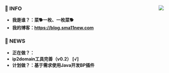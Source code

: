 ### 🎈 INFO            <img align="right" src="https://github-readme-stats.vercel.app/api?username=Sma11New&show_icons=true&theme=radical">
-  **我是谁？：菜🐕一枚、一枚菜🐕**   
-  **我的博客：https://blog.sma11new.com**

### 🎈 NEWS
-  **正在做？：**
  -  **ip2domain工具完善（v0.2） [√]**
-  **计划做？：基于需求使用Java开发BP插件**


